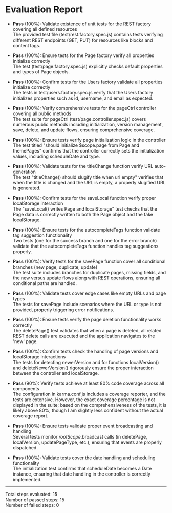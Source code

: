# Evaluation Report

- **Pass** (100%): Validate existence of unit tests for the REST factory covering all defined resources  
  The provided test file (test/rest.factory.spec.js) contains tests verifying different REST endpoints (GET, PUT) for resources like blocks and contentTags.

- **Pass** (100%): Ensure tests for the Page factory verify all properties initialize correctly  
  The test (test/page.factory.spec.js) explicitly checks default properties and types of Page objects.

- **Pass** (100%): Confirm tests for the Users factory validate all properties initialize correctly  
  The tests in test/users.factory.spec.js verify that the Users factory initializes properties such as id, username, and email as expected.

- **Pass** (100%): Verify comprehensive tests for the pageCtrl controller covering all public methods  
  The test suite for pageCtrl (test/page.controller.spec.js) covers numerous public methods including initialization, version management, save, delete, and update flows, ensuring comprehensive coverage.

- **Pass** (100%): Ensure tests verify page initialization logic in the controller  
  The test titled "should initialize $scope.page from Page and themePages" confirms that the controller correctly sets the initialization values, including scheduleDate and type.

- **Pass** (100%): Validate tests for the titleChange function verify URL auto-generation  
  The test "titleChange() should slugify title when url empty" verifies that when the title is changed and the URL is empty, a properly slugified URL is generated.

- **Pass** (100%): Confirm tests for the saveLocal function verify proper localStorage interaction  
  The "saveLocal() writes Page and localStorage" test checks that the Page data is correctly written to both the Page object and the fake localStorage.

- **Pass** (100%): Ensure tests for the autocompleteTags function validate tag suggestion functionality  
  Two tests (one for the success branch and one for the error branch) validate that the autocompleteTags function handles tag suggestions properly.

- **Pass** (100%): Verify tests for the savePage function cover all conditional branches (new page, duplicate, update)  
  The test suite includes branches for duplicate pages, missing fields, and the new versus update flows along with REST operations, ensuring all conditional paths are handled.

- **Pass** (100%): Validate tests cover edge cases like empty URLs and page types  
  The tests for savePage include scenarios where the URL or type is not provided, properly triggering error notifications.

- **Pass** (100%): Ensure tests verify the page deletion functionality works correctly  
  The deletePage() test validates that when a page is deleted, all related REST delete calls are executed and the application navigates to the 'new' page.

- **Pass** (100%): Confirm tests check the handling of page versions and localStorage interactions  
  The tests for detecting newerVersion and for functions localVersion() and deleteNewerVersion() rigorously ensure the proper interaction between the controller and localStorage.

- **Pass** (90%): Verify tests achieve at least 80% code coverage across all components  
  The configuration in karma.conf.js includes a coverage reporter, and the tests are extensive. However, the exact coverage percentage is not displayed in the suite; based on the comprehensiveness of the tests, it is likely above 80%, though I am slightly less confident without the actual coverage report.

- **Pass** (100%): Ensure tests validate proper event broadcasting and handling  
  Several tests monitor $rootScope.$broadcast calls (in deletePage, localVersion, updatePageType, etc.), ensuring that events are properly dispatched.

- **Pass** (100%): Validate tests cover the date handling and scheduling functionality  
  The initialization test confirms that scheduleDate becomes a Date instance, ensuring that date handling in the controller is correctly implemented.

---

Total steps evaluated: 15  
Number of passed steps: 15  
Number of failed steps: 0